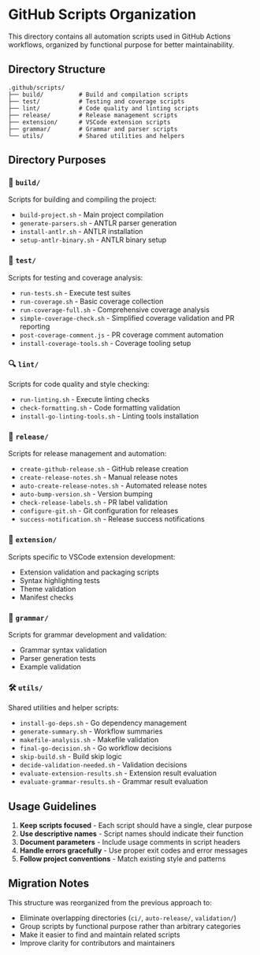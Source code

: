 # GitHub Scripts Organization

This directory contains all automation scripts used in GitHub Actions workflows, organized by functional purpose for better maintainability.

## Directory Structure

```
.github/scripts/
├── build/          # Build and compilation scripts
├── test/           # Testing and coverage scripts  
├── lint/           # Code quality and linting scripts
├── release/        # Release management scripts
├── extension/      # VSCode extension scripts
├── grammar/        # Grammar and parser scripts
└── utils/          # Shared utilities and helpers
```

## Directory Purposes

### 🔨 `build/`
Scripts for building and compiling the project:
- `build-project.sh` - Main project compilation
- `generate-parsers.sh` - ANTLR parser generation
- `install-antlr.sh` - ANTLR installation
- `setup-antlr-binary.sh` - ANTLR binary setup

### 🧪 `test/`
Scripts for testing and coverage analysis:
- `run-tests.sh` - Execute test suites
- `run-coverage.sh` - Basic coverage collection
- `run-coverage-full.sh` - Comprehensive coverage analysis
- `simple-coverage-check.sh` - Simplified coverage validation and PR reporting
- `post-coverage-comment.js` - PR coverage comment automation
- `install-coverage-tools.sh` - Coverage tooling setup

### 🔍 `lint/`
Scripts for code quality and style checking:
- `run-linting.sh` - Execute linting checks
- `check-formatting.sh` - Code formatting validation
- `install-go-linting-tools.sh` - Linting tools installation

### 🚀 `release/`
Scripts for release management and automation:
- `create-github-release.sh` - GitHub release creation
- `create-release-notes.sh` - Manual release notes
- `auto-create-release-notes.sh` - Automated release notes
- `auto-bump-version.sh` - Version bumping
- `check-release-labels.sh` - PR label validation
- `configure-git.sh` - Git configuration for releases
- `success-notification.sh` - Release success notifications

### 🎨 `extension/`
Scripts specific to VSCode extension development:
- Extension validation and packaging scripts
- Syntax highlighting tests
- Theme validation
- Manifest checks

### 📝 `grammar/`
Scripts for grammar development and validation:
- Grammar syntax validation
- Parser generation tests
- Example validation

### 🛠️ `utils/`
Shared utilities and helper scripts:
- `install-go-deps.sh` - Go dependency management
- `generate-summary.sh` - Workflow summaries
- `makefile-analysis.sh` - Makefile validation
- `final-go-decision.sh` - Go workflow decisions
- `skip-build.sh` - Build skip logic
- `decide-validation-needed.sh` - Validation decisions
- `evaluate-extension-results.sh` - Extension result evaluation
- `evaluate-grammar-results.sh` - Grammar result evaluation

## Usage Guidelines

1. **Keep scripts focused** - Each script should have a single, clear purpose
2. **Use descriptive names** - Script names should indicate their function
3. **Document parameters** - Include usage comments in script headers
4. **Handle errors gracefully** - Use proper exit codes and error messages
5. **Follow project conventions** - Match existing style and patterns

## Migration Notes

This structure was reorganized from the previous approach to:
- Eliminate overlapping directories (`ci/`, `auto-release/`, `validation/`)
- Group scripts by functional purpose rather than arbitrary categories
- Make it easier to find and maintain related scripts
- Improve clarity for contributors and maintainers
